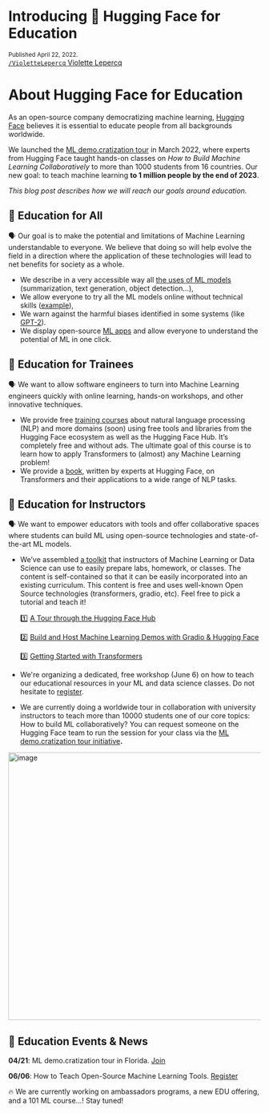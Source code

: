 <h1>
    Introducing 🤗 Hugging Face for Education
</h1>
<div class="blog-metadata">
    <small>Published April 22, 2022.</small>
</div>
<div class="author-card">
    <a href="/VioletteLepercq">
        <img class="" src="">
        <div class="">
            <code>/VioletteLepercq</code>
            <span class="fullname">Violette Lepercq</span>
        </div>
    </a>
</div>


# **About Hugging Face for Education**

As an open-source company democratizing machine learning, [Hugging Face](https://huggingface.co/) believes it is essential to educate people from all backgrounds worldwide.

We launched the [ML demo.cratization tour](https://www.notion.so/ML-Demo-cratization-tour-with-66847a294abd4e9785e85663f5239652) in March 2022, where experts from Hugging Face taught hands-on classes on *How to Build Machine Learning Collaboratively* to more than 1000 students from 16 countries. Our new goal: to teach machine learning **to 1 million people by the end of 2023**.

*This blog post describes how we will reach our goals around education.*

## 🤗 **Education for All**

🗣️ Our goal is to make the potential and limitations of Machine Learning understandable to everyone. We believe that doing so will help evolve the field in a direction where the application of these technologies will lead to net benefits for society as a whole.

- We describe in a very accessible way all [the uses of ML models](https://huggingface.co/tasks) (summarization, text generation, object detection…),
- We allow everyone to try all the ML models online without technical skills ([example](https://huggingface.co/cmarkea/distilcamembert-base-sentiment)),
- We warn against the harmful biases identified in some systems (like [GPT-2](https://huggingface.co/gpt2#limitations-and-bias)).
- We display open-source [ML apps](https://huggingface.co/spaces) and allow everyone to understand the potential of ML in one click.

## 🤗 **Education for Trainees**

🗣️ We want to allow software engineers to turn into Machine Learning engineers quickly with online learning, hands-on workshops, and other innovative techniques.

- We provide free [training courses](https://huggingface.co/course/chapter1/1) about natural language processing (NLP) and more domains (soon) using free tools and libraries from the Hugging Face ecosystem as well as the Hugging Face Hub. It’s completely free and without ads. The ultimate goal of this course is to learn how to apply Transformers to (almost) any Machine Learning problem!
- We provide a [book](https://transformersbook.com/), written by experts at Hugging Face, on Transformers and their applications to a wide range of NLP tasks.

## 🤗 **Education for Instructors**

🗣️ We want to empower educators with tools and offer collaborative spaces where students can build ML using open-source technologies and state-of-the-art ML models.

- We’ve assembled [a toolkit](https://github.com/huggingface/education-toolkit) that instructors of Machine Learning or Data Science can use to easily prepare labs, homework, or classes. The content is self-contained so that it can be easily incorporated into an existing curriculum. This content is free and uses well-known Open Source technologies (transformers, gradio, etc). Feel free to pick a tutorial and teach it!
    
    1️⃣ [A Tour through the Hugging Face Hub](https://github.com/huggingface/education-toolkit/blob/main/01_huggingface-hub-tour.md)
    
    2️⃣ [Build and Host Machine Learning Demos with Gradio & Hugging Face](https://colab.research.google.com/github/huggingface/education-toolkit/blob/main/02_ml-demos-with-gradio.ipynb)
    
    3️⃣ [Getting Started with Transformers](https://colab.research.google.com/github/huggingface/education-toolkit/blob/main/03_getting-started-with-transformers.ipynb)
    
- We're organizing a dedicated, free workshop (June 6) on how to teach our educational resources in your ML and data science classes. Do not hesitate to [register](https://www.eventbrite.com/e/how-to-teach-open-source-machine-learning-tools-tickets-310980931337).
- We are currently doing a worldwide tour in collaboration with university instructors to teach more than 10000 students one of our core topics: How to build ML collaboratively? You can request someone on the Hugging Face team to run the session for your class via the [ML demo.cratization tour initiative](https://www.notion.so/ML-Demo-cratization-tour-with-66847a294abd4e9785e85663f5239652)**.**

 <img width="535" alt="image" src="https://user-images.githubusercontent.com/95622912/164271167-58ec0115-dda1-4217-a308-9d4b2fbf86f5.png">

## 🤗 **Education Events & News**

**04/21**: ML demo.cratization tour in Florida. [Join](https://ufl.zoom.us/meeting/register/tJ0rduCqqD0oHNzysuD6Mfp_Tku5Q1SlFJ2g)

**06/06**: How to Teach Open-Source Machine Learning Tools. [Register](https://www.eventbrite.com/e/how-to-teach-open-source-machine-learning-tools-tickets-310980931337)

🔥 We are currently working on ambassadors programs, a new EDU offering, and a 101 ML course…! Stay tuned!

